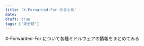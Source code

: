 ```yaml
---
title: 'X-Forwarded-For のまとめ'
date: 
draft: true
tags: ['未分類']
---
```


X-Forwarded-For について各種ミドルウェアの情報をまとめてみる
